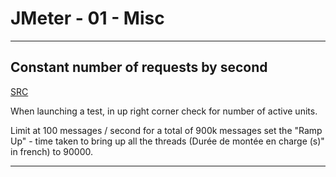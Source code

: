 # JMeter - 01 - Misc

***

## Constant number of requests by second

[SRC](https://stackoverflow.com/questions/60293132/jmeter-how-to-send-a-constant-number-of-requests-every-second)

When launching a test, in up right corner check for number of active units.

Limit at 100 messages / second for a total of 900k messages set the "Ramp Up" - time taken to bring up all the threads (Durée de montée en charge (s)" in french) to 90000.

***
